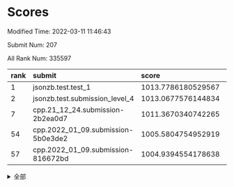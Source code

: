 # Scores

Modified Time: 2022-03-11 11:46:43

Submit Num: 207

All Rank Num: 335597

| rank |               submit               |       score        |       sigma        | pk_num |
| :--- | :--------------------------------- | :----------------- | :----------------- | :----- |
| 1    | jsonzb.test.test_1                 | 1013.7786180529567 | 0.8445265860334754 | 6482   |
| 2    | jsonzb.test.submission_level_4     | 1013.0677576144834 | 0.8249707790016918 | 6487   |
| 7    | cpp.21_12_24.submission-2b2ea0d7   | 1011.3670340742265 | 0.7892995334802673 | 6486   |
| 54   | cpp.2022_01_09.submission-5b0e3de2 | 1005.5804754952919 | 0.7075768810688959 | 6487   |
| 57   | cpp.2022_01_09.submission-816672bd | 1004.9394554178638 | 0.7330694905499913 | 6481   |


<details>
<summary>全部</summary>

| rank |                 submit                 |       score        |       sigma        | pk_num |
| :--- | :------------------------------------- | :----------------- | :----------------- | :----- |
| 1    | jsonzb.test.test_1                     | 1013.7786180529567 | 0.8445265860334754 | 6482   |
| 2    | jsonzb.test.submission_level_4         | 1013.0677576144834 | 0.8249707790016918 | 6487   |
| 3    | gobigger.level_3.submission_level_3_23 | 1011.7488766974307 | 0.7839254260845431 | 6483   |
| 4    | gobigger.level_3.submission_level_3_30 | 1011.5992447774628 | 0.7679695987044451 | 6489   |
| 5    | gobigger.level_3.submission_level_3_20 | 1011.501198393684  | 0.7689689305300867 | 6483   |
| 6    | gobigger.level_3.submission_level_3_17 | 1011.4547654918766 | 0.7801873685828813 | 6486   |
| 7    | cpp.21_12_24.submission-2b2ea0d7       | 1011.3670340742265 | 0.7892995334802673 | 6486   |
| 8    | gobigger.level_3.submission_level_3_43 | 1011.2830779406343 | 0.755909406103608  | 6483   |
| 9    | gobigger.level_3.submission_level_3_45 | 1011.1297830862371 | 0.7875694546356715 | 6486   |
| 10   | gobigger.level_3.submission_level_3_11 | 1011.0023893862642 | 0.7755351788258404 | 6490   |
| 11   | gobigger.level_3.submission_level_3_25 | 1011.000808216189  | 0.8055722210535755 | 6484   |
| 12   | gobigger.level_3.submission_level_3_49 | 1010.9515503685719 | 0.7864855736671188 | 6488   |
| 13   | gobigger.level_3.submission_level_3_42 | 1010.9232834972515 | 0.75791007288253   | 6486   |
| 14   | gobigger.level_3.submission_level_3_9  | 1010.8347917785051 | 0.7621473789465635 | 6479   |
| 15   | gobigger.level_3.submission_level_3_13 | 1010.8249613375732 | 0.7908564704848916 | 6491   |
| 16   | gobigger.level_3.submission_level_3_14 | 1010.652729069907  | 0.7678384518116806 | 6490   |
| 17   | gobigger.level_3.submission_level_3_29 | 1010.5878685723443 | 0.7564592548671413 | 6487   |
| 18   | gobigger.level_3.submission_level_3_36 | 1010.5074445192383 | 0.763102376759858  | 6485   |
| 19   | gobigger.level_3.submission_level_3_41 | 1010.4698154892712 | 0.7690419530963988 | 6485   |
| 20   | gobigger.level_3.submission_level_3_33 | 1010.4278253477752 | 0.7764173659136605 | 6485   |
| 21   | gobigger.level_3.submission_level_3_44 | 1010.425344478913  | 0.7650788319198334 | 6486   |
| 22   | gobigger.level_3.submission_level_3_8  | 1010.4240438183201 | 0.7416374231571673 | 6482   |
| 23   | gobigger.level_3.submission_level_3_22 | 1010.3971335619009 | 0.782923446266691  | 6486   |
| 24   | gobigger.level_3.submission_level_3_40 | 1010.3688569024291 | 0.742066474106706  | 6487   |
| 25   | gobigger.level_3.submission_level_3_16 | 1010.3339568442997 | 0.7544762709496171 | 6485   |
| 26   | gobigger.level_3.submission_level_3_48 | 1010.27829325745   | 0.7638094253562897 | 6481   |
| 27   | gobigger.level_3.submission_level_3_39 | 1010.2632579418529 | 0.7622358487342539 | 6489   |
| 28   | gobigger.level_3.submission_level_3_7  | 1010.2619307313564 | 0.7693895296824338 | 6483   |
| 29   | gobigger.level_3.submission_level_3_0  | 1010.2457782693276 | 0.763974622493409  | 6486   |
| 30   | gobigger.level_3.submission_level_3_21 | 1010.205436611437  | 0.757202042566307  | 6484   |
| 31   | gobigger.level_3.submission_level_3_19 | 1010.0571902366304 | 0.755892619206023  | 6484   |
| 32   | gobigger.level_3.submission_level_3_1  | 1009.9751068717003 | 0.7641936681752398 | 6483   |
| 33   | gobigger.level_3.submission_level_3_6  | 1009.9605977362469 | 0.7681798428973448 | 6480   |
| 34   | gobigger.level_3.submission_level_3_2  | 1009.8829397826213 | 0.7407176876740539 | 6489   |
| 35   | gobigger.level_3.submission_level_3_5  | 1009.8735069491985 | 0.7418262085949067 | 6483   |
| 36   | gobigger.level_3.submission_level_3_24 | 1009.8475756970477 | 0.7581470179936861 | 6481   |
| 37   | gobigger.level_3.submission_level_3_34 | 1009.7471564002732 | 0.7591318702456439 | 6483   |
| 38   | gobigger.level_3.submission_level_3_26 | 1009.6994062610325 | 0.751849789101561  | 6482   |
| 39   | gobigger.level_3.submission_level_3_10 | 1009.6774882827767 | 0.7382135984572123 | 6481   |
| 40   | gobigger.level_3.submission_level_3_18 | 1009.5835277724952 | 0.7636188228897565 | 6488   |
| 41   | gobigger.level_3.submission_level_3_31 | 1009.4131793940949 | 0.7869029787999733 | 6484   |
| 42   | gobigger.level_3.submission_level_3_3  | 1009.381275043553  | 0.7488254972241638 | 6484   |
| 43   | gobigger.level_3.submission_level_3_15 | 1009.325198854989  | 0.7438654456482793 | 6490   |
| 44   | gobigger.level_3.submission_level_3_38 | 1009.2766887867771 | 0.7428399944810897 | 6486   |
| 45   | gobigger.level_3.submission_level_3_46 | 1009.2745746369475 | 0.7562542747291832 | 6489   |
| 46   | gobigger.level_3.submission_level_3_35 | 1009.1081004574129 | 0.7332078796840545 | 6481   |
| 47   | gobigger.level_3.submission_level_3_12 | 1009.0586570105478 | 0.7452687979812344 | 6478   |
| 48   | gobigger.level_3.submission_level_3_37 | 1009.0253301935089 | 0.7494166501496339 | 6488   |
| 49   | gobigger.level_3.submission_level_3_28 | 1008.9663345761484 | 0.7535229420967676 | 6488   |
| 50   | gobigger.level_3.submission_level_3_32 | 1008.9107160926839 | 0.7514836646570958 | 6488   |
| 51   | gobigger.level_3.submission_level_3_4  | 1008.8122126089501 | 0.7565683784707615 | 6482   |
| 52   | gobigger.level_3.submission_level_3_47 | 1008.7187282227596 | 0.7468402075441671 | 6483   |
| 53   | gobigger.level_3.submission_level_3_27 | 1008.6167148234408 | 0.753655582893793  | 6485   |
| 54   | cpp.2022_01_09.submission-5b0e3de2     | 1005.5804754952919 | 0.7075768810688959 | 6487   |
| 55   | gobigger.level_1.submission_level_1_26 | 1005.0067338480765 | 0.7130032851591047 | 6480   |
| 56   | gobigger.level_1.submission_level_1_35 | 1004.9521518281292 | 0.7223969717171852 | 6483   |
| 57   | cpp.2022_01_09.submission-816672bd     | 1004.9394554178638 | 0.7330694905499913 | 6481   |
| 58   | gobigger.level_1.submission_level_1_2  | 1004.6823214242287 | 0.7221584760319378 | 6482   |
| 59   | gobigger.level_1.submission_level_1_9  | 1004.5611685285096 | 0.7287917936250727 | 6488   |
| 60   | gobigger.level_1.submission_level_1_30 | 1004.5406108000952 | 0.7280584519957627 | 6484   |
| 61   | gobigger.level_1.submission_level_1_45 | 1004.4783944119669 | 0.7171711251673017 | 6485   |
| 62   | gobigger.level_1.submission_level_1_1  | 1004.4648603481612 | 0.7369432069654307 | 6484   |
| 63   | gobigger.level_1.submission_level_1_15 | 1004.4105520516954 | 0.720705561267093  | 6489   |
| 64   | gobigger.level_1.submission_level_1_7  | 1004.3166123390214 | 0.7093816268727235 | 6484   |
| 65   | gobigger.level_1.submission_level_1_21 | 1004.3002932003635 | 0.7265236072987555 | 6483   |
| 66   | gobigger.level_1.submission_level_1_18 | 1004.2737930181055 | 0.7190196399050771 | 6484   |
| 67   | gobigger.level_1.submission_level_1_29 | 1004.1623288804841 | 0.746587608453091  | 6487   |
| 68   | gobigger.level_1.submission_level_1_0  | 1003.9203253235464 | 0.7204183798811095 | 6481   |
| 69   | gobigger.level_1.submission_level_1_34 | 1003.8829659870457 | 0.7069526927942525 | 6483   |
| 70   | gobigger.level_1.submission_level_1_4  | 1003.8204595002464 | 0.7195260979642176 | 6486   |
| 71   | gobigger.level_1.submission_level_1_44 | 1003.7547535208129 | 0.7223514722592446 | 6487   |
| 72   | gobigger.level_1.submission_level_1_46 | 1003.7463404910751 | 0.7256920092647697 | 6483   |
| 73   | gobigger.level_1.submission_level_1_42 | 1003.6758155578041 | 0.7346734546581504 | 6483   |
| 74   | gobigger.level_1.submission_level_1_17 | 1003.5836729683729 | 0.7303455358986773 | 6488   |
| 75   | gobigger.level_1.submission_level_1_27 | 1003.5832349947751 | 0.7272755582141529 | 6484   |
| 76   | gobigger.level_1.submission_level_1_19 | 1003.5406243240145 | 0.7244539345728147 | 6487   |
| 77   | gobigger.level_1.submission_level_1_48 | 1003.5126024541951 | 0.7073904806216714 | 6489   |
| 78   | gobigger.level_1.submission_level_1_3  | 1003.4393623705179 | 0.7167048728015853 | 6480   |
| 79   | gobigger.level_1.submission_level_1_11 | 1003.4371449868908 | 0.7166018950256212 | 6483   |
| 80   | gobigger.level_1.submission_level_1_14 | 1003.4282337164836 | 0.7180564345957563 | 6484   |
| 81   | gobigger.level_1.submission_level_1_33 | 1003.3958875803621 | 0.7170553221404645 | 6482   |
| 82   | gobigger.level_1.submission_level_1_13 | 1003.3408897338467 | 0.7206837164036232 | 6484   |
| 83   | gobigger.level_1.submission_level_1_25 | 1003.3370620834307 | 0.7134604944498947 | 6484   |
| 84   | gobigger.level_1.submission_level_1_31 | 1003.3358990443081 | 0.7072042406533066 | 6487   |
| 85   | gobigger.level_1.submission_level_1_32 | 1003.2805432417263 | 0.7357399683818785 | 6486   |
| 86   | gobigger.level_1.submission_level_1_8  | 1003.218177776494  | 0.714210070379356  | 6485   |
| 87   | gobigger.level_1.submission_level_1_6  | 1003.1762461483294 | 0.7163121168242832 | 6483   |
| 88   | gobigger.level_1.submission_level_1_5  | 1003.1679016365674 | 0.7164787093107462 | 6485   |
| 89   | gobigger.level_1.submission_level_1_49 | 1002.9841461298691 | 0.7112953809235267 | 6487   |
| 90   | gobigger.level_1.submission_level_1_24 | 1002.891116341306  | 0.7233898483842096 | 6483   |
| 91   | gobigger.level_1.submission_level_1_37 | 1002.7186208362257 | 0.7096921014677865 | 6488   |
| 92   | gobigger.level_1.submission_level_1_36 | 1002.6905844088342 | 0.712070682006382  | 6484   |
| 93   | gobigger.level_1.submission_level_1_16 | 1002.6547463146769 | 0.7231594746742589 | 6485   |
| 94   | gobigger.level_1.submission_level_1_23 | 1002.6486426742495 | 0.715673343183796  | 6479   |
| 95   | gobigger.level_1.submission_level_1_28 | 1002.5115781244402 | 0.7324905676165022 | 6486   |
| 96   | gobigger.level_1.submission_level_1_20 | 1002.4320926008855 | 0.7103604639002178 | 6487   |
| 97   | gobigger.level_1.submission_level_1_38 | 1002.3330941449267 | 0.7181196377982888 | 6485   |
| 98   | gobigger.level_1.submission_level_1_43 | 1002.3327097056169 | 0.7096542518670504 | 6483   |
| 99   | gobigger.level_1.submission_level_1_22 | 1002.2758993226265 | 0.7238877428873108 | 6484   |
| 100  | gobigger.level_1.submission_level_1_10 | 1002.2078900989435 | 0.7225184580628138 | 6476   |
| 101  | gobigger.level_1.submission_level_1_39 | 1002.1608044068317 | 0.7110563851313445 | 6490   |
| 102  | gobigger.level_1.submission_level_1_41 | 1002.0012248390215 | 0.7187449607274156 | 6485   |
| 103  | gobigger.level_1.submission_level_1_40 | 1001.7371282644372 | 0.7117776157668046 | 6487   |
| 104  | gobigger.level_1.submission_level_1_47 | 1001.7194345922355 | 0.7097932903179058 | 6485   |
| 105  | gobigger.level_1.submission_level_1_12 | 1000.8466238068067 | 0.7165048002513212 | 6491   |
| 106  | gobigger.random.submission_random_29   | 997.1632332052812  | 0.70817360542021   | 6487   |
| 107  | gobigger.random.submission_random_11   | 996.8333422226317  | 0.7034176801121559 | 6487   |
| 108  | gobigger.random.submission_random_2    | 996.7762770595112  | 0.7029355454957322 | 6483   |
| 109  | gobigger.random.submission_random_47   | 996.7576335525082  | 0.7264847353362076 | 6487   |
| 110  | gobigger.random.submission_random_13   | 996.7176235385621  | 0.7111701994853262 | 6479   |
| 111  | gobigger.random.submission_random_25   | 996.670146731423   | 0.7186202777063041 | 6489   |
| 112  | gobigger.random.submission_random_3    | 996.6147273072709  | 0.7056468711247436 | 6485   |
| 113  | gobigger.random.submission_random_41   | 996.6068410512484  | 0.7258763229609915 | 6493   |
| 114  | gobigger.random.submission_random_27   | 996.5687160083793  | 0.7081391135315622 | 6481   |
| 115  | gobigger.random.submission_random_15   | 996.5588244497017  | 0.7090325154532674 | 6483   |
| 116  | gobigger.random.submission_random_20   | 996.5475605753638  | 0.7128830766537987 | 6485   |
| 117  | gobigger.random.submission_random_14   | 996.5401147163506  | 0.7197860275750054 | 6490   |
| 118  | gobigger.random.submission_random_26   | 996.4980145584856  | 0.7131842292663086 | 6487   |
| 119  | gobigger.random.submission_random_30   | 996.4684046161351  | 0.7106034845200594 | 6488   |
| 120  | gobigger.random.submission_random_33   | 996.4423799210823  | 0.7188544480890324 | 6487   |
| 121  | gobigger.random.submission_random_43   | 996.4114137731254  | 0.7160387191380874 | 6488   |
| 122  | gobigger.random.submission_random_45   | 996.346372820424   | 0.712843219375656  | 6484   |
| 123  | gobigger.random.submission_random_8    | 996.3070331937563  | 0.7046652315150223 | 6485   |
| 124  | gobigger.random.submission_random_6    | 996.2706129138926  | 0.7285389639688555 | 6488   |
| 125  | gobigger.random.submission_random_18   | 996.2341707307261  | 0.7112386983308264 | 6484   |
| 126  | gobigger.random.submission_random_34   | 996.1853833830048  | 0.7141744742358027 | 6490   |
| 127  | gobigger.random.submission_random_42   | 996.1484106931791  | 0.7152872382081773 | 6488   |
| 128  | gobigger.random.submission_random_23   | 996.1256019972396  | 0.722384212813871  | 6482   |
| 129  | gobigger.random.submission_random_19   | 996.0555655870999  | 0.7087530886894287 | 6488   |
| 130  | gobigger.random.submission_random_28   | 996.0321660296037  | 0.7109617947079274 | 6484   |
| 131  | gobigger.random.submission_random_0    | 996.0266178359859  | 0.710506428820817  | 6482   |
| 132  | gobigger.random.submission_random_9    | 995.965963143592   | 0.7090138231816732 | 6483   |
| 133  | gobigger.random.submission_random_48   | 995.9472239662421  | 0.7089536456537137 | 6484   |
| 134  | gobigger.random.submission_random_24   | 995.8634901016651  | 0.7274234842030126 | 6487   |
| 135  | gobigger.random.submission_random_31   | 995.8353496281342  | 0.7072983961418324 | 6483   |
| 136  | gobigger.random.submission_random_38   | 995.8079538897563  | 0.7120542198857481 | 6481   |
| 137  | gobigger.random.submission_random_12   | 995.8004407046916  | 0.719821797830968  | 6482   |
| 138  | gobigger.random.submission_random_4    | 995.7927667145107  | 0.7102069495933768 | 6488   |
| 139  | gobigger.random.submission_random_17   | 995.7685256772602  | 0.7043179098798922 | 6481   |
| 140  | gobigger.random.submission_random_35   | 995.7538718618664  | 0.7134395333945418 | 6482   |
| 141  | gobigger.random.submission_random_16   | 995.6855038400602  | 0.7215816128525533 | 6486   |
| 142  | gobigger.random.submission_random_44   | 995.662963826852   | 0.7037956194841555 | 6483   |
| 143  | gobigger.random.submission_random_40   | 995.5189058007705  | 0.7316102896211109 | 6488   |
| 144  | gobigger.random.submission_random_22   | 995.4769457403021  | 0.7066869245627462 | 6480   |
| 145  | gobigger.random.submission_random_1    | 995.4110092214718  | 0.7164822454297859 | 6491   |
| 146  | gobigger.random.submission_random_46   | 995.3676525232318  | 0.7129476307317917 | 6488   |
| 147  | gobigger.random.submission_random_5    | 995.3651739057619  | 0.7155473631124685 | 6481   |
| 148  | gobigger.random.submission_random_10   | 995.2601732270865  | 0.7192961097705151 | 6484   |
| 149  | gobigger.random.submission_random_49   | 995.2174254743973  | 0.7190505643605556 | 6481   |
| 150  | gobigger.random.submission_random_36   | 995.1924776087005  | 0.7109663026085901 | 6480   |
| 151  | gobigger.random.submission_random_21   | 995.1548508400044  | 0.7195810674960577 | 6489   |
| 152  | gobigger.random.submission_random_7    | 995.1199210707888  | 0.7114548264460431 | 6483   |
| 153  | gobigger.random.submission_random_39   | 995.1014112854141  | 0.719419126937965  | 6485   |
| 154  | gobigger.random.submission_random_32   | 994.8854141115701  | 0.7109534235836382 | 6486   |
| 155  | gobigger.random.submission_random_37   | 994.6640034688354  | 0.7166859355524878 | 6479   |
| 156  | gobigger.level_2.submission_level_2_25 | 993.5987062839658  | 0.7406790634376602 | 6484   |
| 157  | gobigger.level_2.submission_level_2_17 | 993.4378512484041  | 0.7383414893330777 | 6487   |
| 158  | gobigger.level_2.submission_level_2_47 | 993.3491906273777  | 0.7296297763334858 | 6483   |
| 159  | gobigger.level_2.submission_level_2_41 | 993.3182367108273  | 0.7325527452841412 | 6489   |
| 160  | gobigger.level_2.submission_level_2_20 | 993.2830511919091  | 0.7552078666035784 | 6484   |
| 161  | gobigger.level_2.submission_level_2_10 | 993.1366517168981  | 0.7382902963904808 | 6487   |
| 162  | gobigger.level_2.submission_level_2_38 | 993.1068505740119  | 0.7427416531032516 | 6486   |
| 163  | gobigger.level_2.submission_level_2_48 | 992.9647026281706  | 0.7506430271419421 | 6487   |
| 164  | gobigger.level_2.submission_level_2_30 | 992.960429024615   | 0.7398107314984219 | 6488   |
| 165  | gobigger.level_2.submission_level_2_12 | 992.8175555320408  | 0.725682680563275  | 6484   |
| 166  | gobigger.level_2.submission_level_2_36 | 992.7877062169898  | 0.7485428115908389 | 6483   |
| 167  | gobigger.level_2.submission_level_2_27 | 992.7822837169031  | 0.7456030978299465 | 6482   |
| 168  | gobigger.level_2.submission_level_2_49 | 992.7757345815812  | 0.7507052436474537 | 6483   |
| 169  | gobigger.level_2.submission_level_2_34 | 992.7160832996677  | 0.7455169916797456 | 6486   |
| 170  | gobigger.level_2.submission_level_2_43 | 992.6575092836252  | 0.7414729975878811 | 6483   |
| 171  | gobigger.level_2.submission_level_2_8  | 992.6535807134159  | 0.7326646320279203 | 6483   |
| 172  | gobigger.level_2.submission_level_2_33 | 992.6504605794905  | 0.7501304753734717 | 6484   |
| 173  | gobigger.level_2.submission_level_2_31 | 992.5219503405657  | 0.7364302405604095 | 6483   |
| 174  | gobigger.level_2.submission_level_2_2  | 992.399013684149   | 0.7453208081204454 | 6485   |
| 175  | gobigger.level_2.submission_level_2_21 | 992.266949277321   | 0.7414282301856707 | 6488   |
| 176  | gobigger.level_2.submission_level_2_18 | 992.2300922090928  | 0.7248839297026966 | 6486   |
| 177  | gobigger.level_2.submission_level_2_42 | 992.1485912058932  | 0.7522981070997002 | 6489   |
| 178  | gobigger.level_2.submission_level_2_16 | 992.0269083466718  | 0.75034057006229   | 6480   |
| 179  | gobigger.level_2.submission_level_2_4  | 992.0181937679502  | 0.7496197361151092 | 6488   |
| 180  | gobigger.level_2.submission_level_2_29 | 991.9376166860129  | 0.7318402558885063 | 6486   |
| 181  | gobigger.level_2.submission_level_2_24 | 991.864691960522   | 0.7305548030444929 | 6483   |
| 182  | gobigger.level_2.submission_level_2_11 | 991.8086397290756  | 0.7486214691232556 | 6484   |
| 183  | gobigger.level_2.submission_level_2_9  | 991.7695911828971  | 0.7529730674911493 | 6489   |
| 184  | gobigger.level_2.submission_level_2_37 | 991.5681387675504  | 0.7762495398617091 | 6484   |
| 185  | gobigger.level_2.submission_level_2_13 | 991.4949521176645  | 0.7426797853080753 | 6491   |
| 186  | gobigger.level_2.submission_level_2_7  | 991.4731886427526  | 0.7327669003069329 | 6484   |
| 187  | gobigger.level_2.submission_level_2_19 | 991.4395986229325  | 0.7390591596446904 | 6485   |
| 188  | gobigger.level_2.submission_level_2_40 | 991.4317132725095  | 0.745947966720152  | 6484   |
| 189  | gobigger.level_2.submission_level_2_5  | 991.41867100275    | 0.7564418582317196 | 6486   |
| 190  | gobigger.level_2.submission_level_2_22 | 991.2969064276566  | 0.7672318066134078 | 6490   |
| 191  | gobigger.level_2.submission_level_2_45 | 991.2439371113361  | 0.7450967181076078 | 6489   |
| 192  | gobigger.level_2.submission_level_2_1  | 991.2406378058176  | 0.7593072215386222 | 6482   |
| 193  | gobigger.level_2.submission_level_2_3  | 991.2070640096671  | 0.7324569008624569 | 6488   |
| 194  | gobigger.level_2.submission_level_2_0  | 991.1397127509841  | 0.7709693224522225 | 6484   |
| 195  | gobigger.level_2.submission_level_2_23 | 991.0119959547593  | 0.7674525068823704 | 6488   |
| 196  | gobigger.level_2.submission_level_2_15 | 990.8244035232956  | 0.7607487069051281 | 6487   |
| 197  | gobigger.level_2.submission_level_2_39 | 990.7682210744117  | 0.7667241680341325 | 6487   |
| 198  | gobigger.level_2.submission_level_2_26 | 990.6869720572543  | 0.7642038633882839 | 6482   |
| 199  | gobigger.level_2.submission_level_2_28 | 990.6764546347421  | 0.7559322573568034 | 6486   |
| 200  | gobigger.level_2.submission_level_2_14 | 990.57347318519    | 0.7570542174703768 | 6481   |
| 201  | gobigger.level_2.submission_level_2_6  | 990.4981917803536  | 0.754428489605707  | 6483   |
| 202  | gobigger.level_2.submission_level_2_35 | 990.4690972352836  | 0.7607453636938919 | 6485   |
| 203  | gobigger.level_2.submission_level_2_46 | 990.4414236830397  | 0.7608883310012943 | 6488   |
| 204  | gobigger.level_2.submission_level_2_44 | 990.2707405811602  | 0.7646352137351106 | 6487   |
| 205  | gobigger.level_2.submission_level_2_32 | 989.2503544426073  | 0.7829290813187312 | 6486   |
| 206  | gobigger.none.submission_none_1        | 978.6390666661418  | 1.302222465837158  | 6484   |
| 207  | gobigger.none.submission_none_0        | 976.4703697846392  | 1.3849534737788372 | 6483   |

</details>